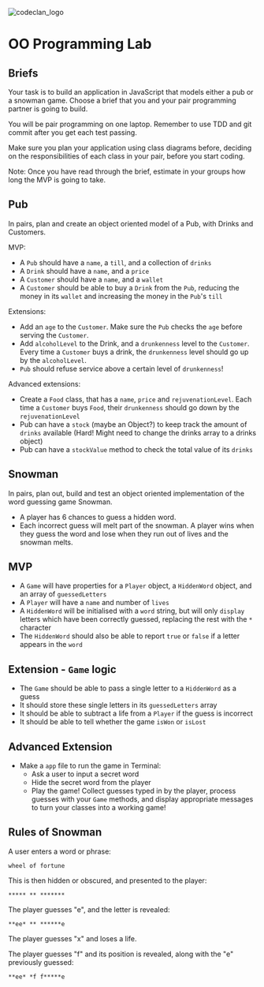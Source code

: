 ![codeclan_logo](https://user-images.githubusercontent.com/11422619/54070681-ca4c5200-425a-11e9-8cf8-cd6a191bc3cd.png)

# OO Programming Lab

## Briefs

Your task is to build an application in JavaScript that models either a pub or a snowman game. Choose a brief that you and your pair programming partner is going to build.

You will be pair programming on one laptop. Remember to use TDD and git commit after you get each test passing.

Make sure you plan your application using class diagrams before, deciding on the responsibilities of each class in your pair, before you start coding.

Note: Once you have read through the brief, estimate in your groups how long the MVP is going to take.

## Pub

In pairs, plan and create an object oriented model of a Pub, with Drinks and Customers.

MVP:

  - A `Pub` should have a `name`, a `till`, and a collection of `drinks`
  - A `Drink` should have a `name`, and a `price`
  - A `Customer` should have a `name`, and a `wallet`
  - A `Customer` should be able to buy a `Drink` from the `Pub`, reducing the money in its `wallet` and increasing the money in the `Pub`'s `till`

Extensions:

  - Add an `age` to the `Customer`. Make sure the `Pub` checks the `age` before serving the `Customer`.
  - Add `alcoholLevel` to the Drink, and a `drunkenness` level to the `Customer`. Every time a `Customer` buys a drink, the `drunkenness` level should go up by the `alcoholLevel`.
  - `Pub` should refuse service above a certain level of `drunkenness`!

Advanced extensions:

  - Create a `Food` class, that has a `name`, `price` and `rejuvenationLevel`. Each time a `Customer` buys `Food`, their `drunkenness` should go down by the `rejuvenationLevel`
  - Pub can have a `stock` (maybe an Object?) to keep track the amount of `drinks` available (Hard! Might need to change the drinks array to a drinks object)
  - Pub can have a `stockValue` method to check the total value of its `drinks`


## Snowman

In pairs, plan out, build and test an object oriented implementation of the word guessing game Snowman.

 - A player has 6 chances to guess a hidden word.
 - Each incorrect guess will melt part of the snowman. A player wins when they guess the word and lose when they run out of lives and the snowman melts.

## MVP

* A `Game` will have properties for a `Player` object, a `HiddenWord` object, and an array of `guessedLetters`
* A `Player` will have a `name` and number of `lives`
* A `HiddenWord` will be initialised with a `word` string, but will only `display` letters which have been correctly guessed, replacing the rest with the `*` character
* The `HiddenWord` should also be able to report `true` or `false` if a letter appears in the `word`

## Extension - `Game` logic

* The `Game` should be able to pass a single letter to a `HiddenWord` as a guess
* It should store these single letters in its `guessedLetters` array
* It should be able to subtract a life from a `Player` if the guess is incorrect
* It should be able to tell whether the game `isWon` or `isLost`

## Advanced Extension

* Make a `app` file to run the game in Terminal:
  * Ask a user to input a secret word
  * Hide the secret word from the player
  * Play the game! Collect guesses typed in by the player, process guesses with your `Game` methods, and display appropriate messages to turn your classes into a working game!

## Rules of Snowman

A user enters a word or phrase:

```
wheel of fortune
```

This is then hidden or obscured, and presented to the player:

```
***** ** *******
```

The player guesses "e", and the letter is revealed:

```
**ee* ** ******e
```

The player guesses "x" and loses a life.

The player guesses "f" and its position is revealed, along with the "e" previously guessed:

```
**ee* *f f*****e
```
